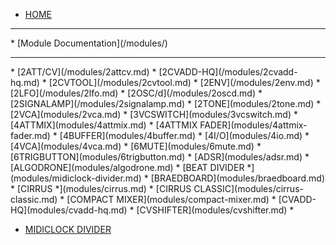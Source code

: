 <!-- docs/_sidebar.md -->
* [HOME](/)
<hr/>
* [Module Documentation](/modules/)
<hr/>
* [2ATT/CV](/modules/2attcv.md)
* [2CVADD-HQ](/modules/2cvadd-hq.md)
* [2CVTOOL](/modules/2cvtool.md)
* [2ENV](/modules/2env.md)
* [2LFO](/modules/2lfo.md)
* [2OSC/d](/modules/2oscd.md)
* [2SIGNALAMP](/modules/2signalamp.md)
* [2TONE](modules/2tone.md)
* [2VCA](modules/2vca.md)
* [3VCSWITCH](modules/3vcswitch.md)
* [4ATTMIX](modules/4attmix.md)
* [4ATTMIX FADER](modules/4attmix-fader.md)
* [4BUFFER](modules/4buffer.md)
* [4I/O](modules/4io.md)
* [4VCA](modules/4vca.md)
* [6MUTE](modules/6mute.md)
* [6TRIGBUTTON](modules/6trigbutton.md)
* [ADSR](modules/adsr.md)
* [ALGODRONE](modules/algodrone.md)
* [BEAT DIVIDER *](modules/midiclock-divider.md)
* [BRAEDBOARD](modules/braedboard.md)
* [CIRRUS *](modules/cirrus.md)
* [CIRRUS CLASSIC](modules/cirrus-classic.md)
* [COMPACT MIXER](modules/compact-mixer.md)
* [CVADD-HQ](modules/cvadd-hq.md)
* [CVSHIFTER](modules/cvshifter.md)
* 

* [MIDICLOCK DIVIDER](modules/midiclock-divider.md)
